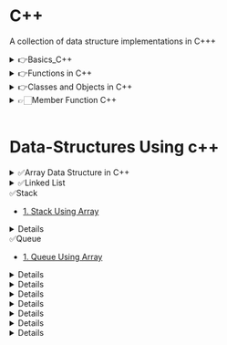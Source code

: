 # C++
A collection of data structure implementations in C+++

<details>
    <summary>👉Basics_C++</summary>

- [1. Hello World with NewLine](./Basics_cpp/print_hello.cpp)
- [2. Sum of Two Number](./Basics_cpp/sum_two.cpp)
- [3. Area of Circle](./Basics_cpp/area_circle.cpp)
- [4. Volume of Cuboid](./Basics_cpp/volume_cuboid.cpp)
- [5. Average of three Number](./Basics_cpp/avg_three.cpp)
- [6. Square of Number](./Basics_cpp/square_number.cpp)
- [7. Swap without using third variable](./Basics_cpp/swap_without_3rd.cpp)
- [8. Maximum of two Number](./Basics_cpp/max_two_number.cpp)
- [9. Sum of 10 Numbers in an array](./Basics_cpp/add_array_of_10.cpp)

</details>

<details>
    <summary>👉Functions in C++</summary>

- [1. Prime Number in Range](./Function_Cpp/print_prime_range.cpp)
- [2. Highest value digit in Number](./Function_Cpp/highest_digit_number.cpp)
- [3. X raised to the power Y](./Function_Cpp/x_tothepower_y.cpp)
- [4. Pascal Triangle](./Function_Cpp/pascal_triangle.cpp)
- [5. Find number in Fibo Series](./Function_Cpp/find_fibo.cpp)
- [6. Add 2 or 3 Number using Default Argument](./Function_Cpp/add_2_3_default.cpp)
- [7. Area of Circle,Rec,Tri](./Function_Cpp/area_cir_rec_tri_overloading.cpp)
- [8. Diffrent Argument Passing](./Function_Cpp/diffrent_arg.cpp)

</details>

<details>
    <summary>👉Classes and Objects in C++</summary>

- [1. Complex Number Class and Object with Add,Subs](./Classes_Object/complex_number.cpp)
- [2. Time Class and Object](./Classes_Object/time.cpp)
- [3. Date get and set Object](./Classes_Object/date.cpp)
- [4. Circle get set and return Object](./Classes_Object/circle.cpp)

</details>

<details>
    <summary>👉🏻Member Function C++</summary>

- [1. Complex Number Add](./Member_Function/Complex_Number.cpp)
- [2. Time Normalize and Greater](./Member_Function/Time.cpp)
- [3. Test Result](./Member_Function/TestResult.cpp)
</details>

</br>

# Data-Structures Using c++

<details>
    <summary>✅Array Data Structure in C++</summary>

- [1. Modified Array-->insert,delete,append,edit,count,get_element,deallocate,find_element](./Array_Data_Structure/modified_array.cpp)
- [2. On Modified Array-->Copy Constructor and Copy Assignment Operator](./Array_Data_Structure/copy_const_modified.cpp)
- [3. Dynamic Array With Double and Half Array Concept](./Array_Data_Structure/Dynamic_Array.cpp)

</details>

<details>
    <summary>✅Linked List</summary>

- [1. Singly Linked List All](./Linked_List_Data_Structure/singly_linked_list.cpp)
- [2. Doubly Linked List All](./Linked_List_Data_Structure/doubly_linked_list.cpp)
- [3. Circular Linked List With Start Pointer](./Linked_List_Data_Structure/circular_linked_list.cpp)


- [5. Doubly Circular Linked List](./Linked_List_Data_Structure/Circular_Doubly_LL.cpp)

</details>
    <summary>✅Stack</summary>

- [1. Stack Using Array](./Stack_Data_Structure/stack_using_array.cpp)

<details>
</details>
    <summary>✅Queue</summary>

- [1. Queue Using Array](./Queue_Data_Structure/queue_using_array.cpp)

<details>
</details>


<details>
</details>


<details>
</details>


<details>
</details>


<details>
</details>


<details>
</details>


<details>
</details>







